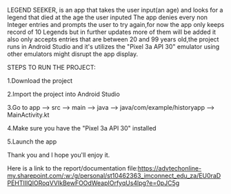 LEGEND SEEKER, is an app that takes the user input(an age) and looks for a legend that died at the age the user inputed The app denies every non Integer entries and prompts the user to try again,for now the app only keeps record of 10 Legends but in further updates more of them will be added it also only accepts entries that are between 20 and 99 years old,the project runs in Android Studio and it's utilizes the "Pixel 3a API 30" emulator using other emulators might disrupt the app display.

STEPS TO RUN THE PROJECT:

1.Download the project

2.Import the project into Android Studio

3.Go to app --> src --> main --> java --> java/com/example/historyapp --> MainActivity.kt

4.Make sure you have the "Pixel 3a API 30" installed

5.Launch the app

Thank you and I hope you'll enjoy it.

Here is a link to the report/documentation file:https://advtechonline-my.sharepoint.com/:w:/g/personal/st10462363_imconnect_edu_za/EU0raDPEHTlIlQlORoqVVIkBewFOOdWeapIOrfyqUs4lpg?e=0pJC5g

